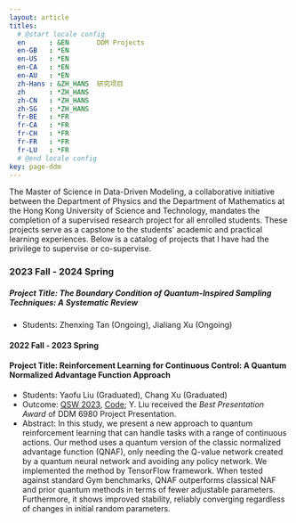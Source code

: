 ```yaml
---
layout: article
titles:
  # @start locale config
  en      : &EN       DDM Projects
  en-GB   : *EN
  en-US   : *EN
  en-CA   : *EN
  en-AU   : *EN
  zh-Hans : &ZH_HANS  研究项目
  zh      : *ZH_HANS
  zh-CN   : *ZH_HANS
  zh-SG   : *ZH_HANS
  fr-BE   : *FR
  fr-CA   : *FR
  fr-CH   : *FR
  fr-FR   : *FR
  fr-LU   : *FR
  # @end locale config
key: page-ddm
---
```


The Master of Science in Data-Driven Modeling, a collaborative initiative between the Department of Physics and the Department of Mathematics at the Hong Kong University of Science and Technology, mandates the completion of a supervised research project for all enrolled students. These projects serve as a capstone to the students' academic and practical learning experiences. Below is a catalog of projects that I have had the privilege to supervise or co-supervise.


### 2023 Fall - 2024 Spring
##### Project Title: The Boundary Condition of Quantum-Inspired Sampling Techniques: A Systematic Review
- Students: Zhenxing Tan (Ongoing), Jialiang Xu (Ongoing)

#### 2022 Fall - 2023 Spring
#### Project Title: Reinforcement Learning for Continuous Control: A Quantum Normalized Advantage Function Approach
- Students: Yaofu Liu (Graduated), Chang Xu (Graduated)
- Outcome: [QSW 2023](https://www.computer.org/csdl/proceedings-article/qsw/2023/047900a083/1Q5oKVVqzOU), [Code](https://github.com/yliuls/quantum-reinforcement-learning); Y. Liu received the _Best Presentation Award_ of DDM 6980 Project Presentation.
- Abstract: In this study, we present a new approach to quantum reinforcement learning that can handle tasks with a range of continuous actions. Our method uses a quantum version of the classic normalized advantage function (QNAF), only needing the Q-value network created by a quantum neural network and avoiding any policy network. We implemented the method by TensorFlow framework. When tested against standard Gym benchmarks, QNAF outperforms classical NAF and prior quantum methods
in terms of fewer adjustable parameters. Furthermore, it shows improved stability, reliably converging regardless of changes in initial random parameters.

